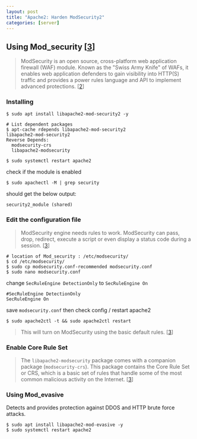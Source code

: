 ```yaml
---
layout: post
title: "Apache2: Harden ModSecurity2"
categories: [server]
---
```


## Using Mod_security [[3]]
> ModSecurity is an open source, cross-platform web application firewall (WAF) module.
Known as the "Swiss Army Knife" of WAFs, it enables web application defenders
to gain visibility into HTTP(S) traffic and provides a power rules language and API to implement advanced protections. [[2]]

### Installing
```shell
$ sudo apt install libapache2-mod-security2 -y

# List dependent packages
$ apt-cache rdepends libapache2-mod-security2
libapache2-mod-security2
Reverse Depends:
  modsecurity-crs
  libapache2-modsecurity

$ sudo systemctl restart apache2
```

check if the module is enabled
```shell
$ sudo apachectl -M | grep security
```
should get the below output:
```
security2_module (shared)
```

### Edit the configuration file
> ModSecurity engine needs rules to work. ModSecurity can pass, drop, redirect,
execute a script or even display a status code during a session. [[3]]


```shell
# location of Mod_security : /etc/modsecurity/
$ cd /etc/modsecurity/
$ sudo cp modsecurity.conf-recommended modsecurity.conf
$ sudo nano modsecurity.conf
```

change `SecRuleEngine DetectionOnly` to `SecRuleEngine On`
```
#SecRuleEngine DetectionOnly
SecRuleEngine On
```

save `modsecurity.conf` then check config / restart apache2
```
$ sudo apache2ctl -t && sudo apache2ctl restart
```
> This will turn on ModSecurity using the basic default rules. [[3]]

### Enable Core Rule Set
> The `libapache2-modsecurity` package comes with a companion package (`modsecurity-crs`). This package contains the Core Rule Set or CRS, which is a basic set of rules that handle some of the most common malicious activity on the Internet.  [[3]]

### Using Mod_evasive
Detects and provides protection against DDOS and HTTP brute force attacks.

```shell
$ sudo apt install libapache2-mod-evasive -y
$ sudo systemctl restart apache2
```



[1]: https://www.dexbot.info/2018/06/07/step-by-step-guide-to-secure-an-ubuntu-16-04-lts-server-part-1-of-2/ "Secure an Ubuntu"

[2]: https://www.liquidweb.com/kb/install-and-configure-mod_security-on-ubuntu-16-04-server/ "Install and Configure ModSecurity"

[3]: https://phoenixnap.com/kb/setup-configure-modsecurity-on-apache "Configure ModSecurity On Apache"

[4]: https://owasp.org/www-project-modsecurity-core-rule-set/ "OWASP ModSecurity Core Rule Set"
